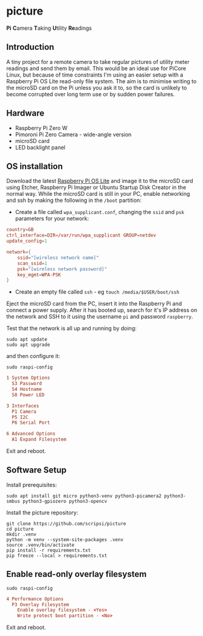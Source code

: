 # picture

**Pi** **C**amera **T**aking **U**tility **Re**adings

## Introduction

A tiny project for a remote camera to take regular pictures of utility meter readings and send them by email. This would be an ideal use for PiCore Linux, but because of time constraints I'm using an easier setup with a Raspberry Pi OS Lite read-only file system. The aim is to minimise writing to the microSD card on the Pi unless you ask it to, so the card is unlikely to become corrupted over long term use or by sudden power failures.

## Hardware

- Raspberry Pi Zero W
- Pimoroni Pi Zero Camera - wide-angle version
- microSD card
- LED backlight panel

## OS installation

Download the latest [Raspberry Pi OS Lite](https://www.raspberrypi.org/software/operating-systems/) and image it to the microSD card using Etcher, Raspberry Pi Imager or Ubuntu Startup Disk Creator in the normal way. While the microSD card is still in your PC, enable networking and ssh by making the following in the `/boot` partition:

- Create a file called `wpa_supplicant.conf`, changing the `ssid` and `psk` parameters for your network:

```conf
country=GB
ctrl_interface=DIR=/var/run/wpa_supplicant GROUP=netdev
update_config=1

network={
    ssid="[wireless network name]"
    scan_ssid=1
    psk="[wireless network password]"
    key_mgmt=WPA-PSK
}
```

- Create an empty file called `ssh` - eg `touch /media/$USER/boot/ssh`

Eject the microSD card from the PC, insert it into the Raspberry Pi and connect a power supply. After it has booted up, search for it's IP address on the network and SSH to it using the username `pi` and password `raspberry`.

Test that the network is all up and running by doing:

```shell
sudo apt update
sudo apt upgrade
```

and then configure it:

```shell
sudo raspi-config
```

```conf
1 System Options
  S3 Password
  S4 Hostname
  S8 Power LED

3 Interfaces
  P1 Camera
  P5 I2C
  P6 Serial Port

6 Advanced Options
  A1 Expand Filesystem
```

Exit and reboot.

## Software Setup

Install prerequisites:

```shell
sudo apt install git micro python3-venv python3-picamera2 python3-smbus python3-gpiozero python3-opencv
```

Install the picture repository:

```shell
git clone https://github.com/scripsi/picture
cd picture
mkdir .venv
python -m venv --system-site-packages .venv
source .venv/bin/activate
pip install -r requirements.txt
pip freeze --local > requirements.txt
```



## Enable read-only overlay filesystem

```shell
sudo raspi-config
```

```conf
4 Performance Options
  P3 Overlay Filesystem
    Enable overlay filesystem - <Yes>
    Write protect boot partition - <No>
```

Exit and reboot.
